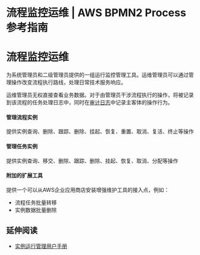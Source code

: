 # 流程监控运维 | AWS BPMN2 Process参考指南

# 流程监控运维

为系统管理员和二级管理员提供的一组运行监控管理工具。运维管理员可以通过管理操作改变流程执行路线，处理日常技术服务响应。

运维管理员无权直接查看业务数据。对于由管理员干涉流程执行的操作，将被记录到该流程的任务处理日志中，同时在[审计日志](<https://docs.awspaas.com/reference-guide/aws-paas-log-reference-guide/audit_log/README.html>)中记录主客体的操作行为。

#### 管理流程实例

提供实例查询、删除、跟踪、删除、挂起、恢复、重置、取消、复活、终止等操作

#### 管理任务实例

提供实例查询、移交、删除、跟踪、删除、挂起、恢复、取消、分配等操作

#### 附加的扩展工具

提供一个可以从AWS企业应用商店安装增强维护工具的接入点，例如：

  * 流程任务批量转移
  * 实例数据批量删除

## 延伸阅读

  * [实例运行管理用户手册](<https://docs.awspaas.com/user-manual/aws-pass-console-user-manual-prm/index.html>)